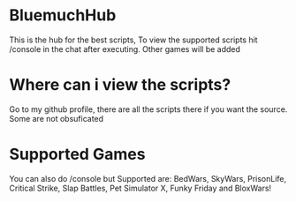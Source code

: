 # BluemuchHub
This is the hub for the best scripts, To view the supported scripts hit /console in the chat after executing.
Other games will be added

# Where can i view the scripts?
Go to my github profile, there are all the scripts there if you want the source. Some are not obsuficated

# Supported Games
You can also do /console but Supported are: BedWars, SkyWars, PrisonLife, Critical Strike, Slap Battles, Pet Simulator X, Funky Friday and BloxWars!
